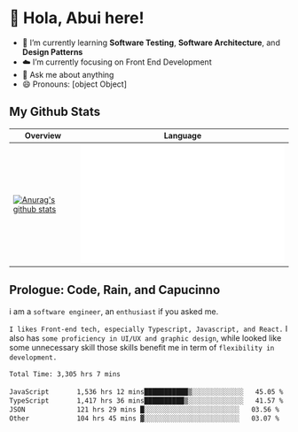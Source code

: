 # 👋 Hola, Abui here!

- 🌱 I’m currently learning **Software Testing**, **Software Architecture**, and **Design Patterns**
- ☁️ I’m currently focusing on Front End Development
- 💬 Ask me about anything
- 😄 Pronouns: [object Object]

## My Github Stats

| Overview | Language |
| --- | --- |
|[![Anurag's github stats](https://github-readme-stats.vercel.app/api?username=abui-am&count_private=true)](https://github.com/anuraghazra/github-readme-stats)|![Language](https://raw.githubusercontent.com/abui-am/stats/c6455f656dfce7acd3951e5ec5b25d72af0b2ee3/generated/languages.svg)|

## Prologue: Code, Rain, and Capucinno
i am a `software engineer`, an `enthusiast` if you asked me. 

`I likes Front-end tech, especially Typescript, Javascript, and React.` I also has `some proficiency in UI/UX and graphic design`, while looked like some unnecessary skill those skills benefit me in term of `flexibility in development.`


<!--START_SECTION:waka-->

```text
Total Time: 3,305 hrs 7 mins

JavaScript       1,536 hrs 12 mins███████████▒░░░░░░░░░░░░░   45.05 %
TypeScript       1,417 hrs 36 mins██████████▒░░░░░░░░░░░░░░   41.57 %
JSON             121 hrs 29 mins █░░░░░░░░░░░░░░░░░░░░░░░░   03.56 %
Other            104 hrs 45 mins ▓░░░░░░░░░░░░░░░░░░░░░░░░   03.07 %
```

<!--END_SECTION:waka-->
